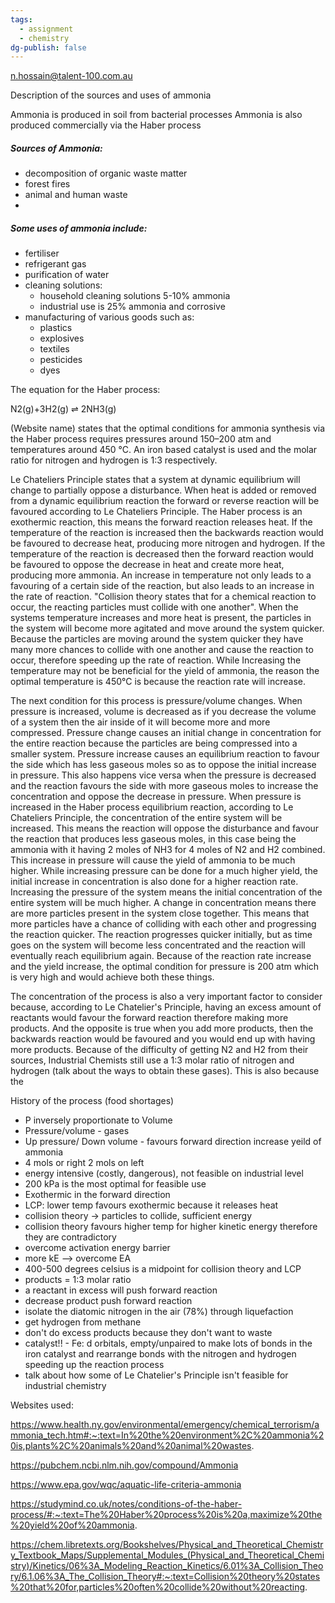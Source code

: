 ```yaml
---
tags:
  - assignment
  - chemistry
dg-publish: false
---
```

n.hossain@talent-100.com.au

Description of the sources and uses of ammonia

Ammonia is produced in soil from bacterial processes
Ammonia is also produced commercially via the Haber process

##### Sources of Ammonia:

- decomposition of organic waste matter
- forest fires
- animal and human waste
- 
##### Some uses of ammonia include:
- fertiliser
- refrigerant gas
- purification of water
- cleaning solutions:
	- household cleaning solutions 5-10% ammonia
	- industrial use is 25% ammonia and corrosive
- manufacturing of various goods such as:
	- plastics
	- explosives
	- textiles
	- pesticides
	- dyes

The equation for the Haber process:

N2(g)+3H2(g) ⇌ 2NH3(g)

(Website name) states that the optimal conditions for ammonia synthesis via the Haber process requires pressures around 150–200 atm and temperatures around 450 °C. An iron based catalyst is used and the molar ratio for nitrogen and hydrogen is 1:3 respectively. 

Le Chateliers Principle states that a system at dynamic equilibrium will change to partially oppose a disturbance. When heat is added or removed from a dynamic equilibrium reaction the forward or reverse reaction will be favoured according to Le Chateliers Principle. The Haber process is an exothermic reaction, this means the forward reaction releases heat. If the temperature of the reaction is increased then the backwards reaction would be favoured to decrease heat, producing more nitrogen and hydrogen. If the temperature of the reaction is decreased then the forward reaction would be favoured to oppose the decrease in heat and create more heat, producing more ammonia. An increase in temperature not only leads to a favouring of a certain side of the reaction, but also leads to an increase in the rate of reaction. "Collision theory states that for a chemical reaction to occur, the reacting particles must collide with one another". When the systems temperature increases and more heat is present, the particles in the system will become more agitated and move around the system quicker. Because the particles are moving around the system quicker they have many more chances to collide with one another and cause the reaction to occur, therefore speeding up the rate of reaction. While Increasing the temperature may not be beneficial for the yield of ammonia, the reason the optimal temperature is 450°C is because the reaction rate will increase.

The next condition for this process is pressure/volume changes. When pressure is increased, volume is decreased as if you decrease the volume of a system then the air inside of it will become more and more compressed. Pressure change causes an initial change in concentration for the entire reaction because the particles are being compressed into a smaller system. Pressure increase causes an equilibrium reaction to favour the side which has less gaseous moles so as to oppose the initial increase in pressure. This also happens vice versa when the pressure is decreased and the reaction favours the side with more gaseous moles to increase the concentration and oppose the decrease in pressure. When pressure is increased in the Haber process equilibrium reaction, according to Le Chateliers Principle, the concentration of the entire system will be increased. This means the reaction will oppose the disturbance and favour the reaction that produces less gaseous moles, in this case being the ammonia with it having 2 moles of NH3 for 4 moles of N2 and H2 combined. This increase in pressure will cause the yield of ammonia to be much higher. While increasing pressure can be done for a much higher yield, the initial increase in concentration is also done for a higher reaction rate. Increasing the pressure of the system means the initial concentration of the entire system will be much higher. A change in concentration means there are more particles present in the system close together. This means that more particles have a chance of colliding with each other and progressing the reaction quicker. The reaction progresses quicker initially, but as time goes on the system will become less concentrated and the reaction will eventually reach equilibrium again. Because of the reaction rate increase and the yield increase, the optimal condition for pressure is 200 atm which is very high and would achieve both these things. 

The concentration of the process is also a very important factor to consider because, according to Le Chatelier's Principle, having an excess amount of reactants would favour the forward reaction therefore making more products. And the opposite is true when you add more products, then the backwards reaction would be favoured and you would end up with having more products. Because of the difficulty of getting N2 and H2 from their sources, Industrial Chemists still use a 1:3 molar ratio of nitrogen and hydrogen (talk about the ways to obtain these gases). This is also because the 

History of the process (food shortages)

- P inversely proportionate to Volume
- Pressure/volume - gases
- Up pressure/ Down volume - favours forward direction increase yeild of ammonia
- 4 mols or right 2 mols on left
- energy intensive (costly, dangerous), not feasible on industrial level
- 200 kPa is the most optimal for feasible use
- Exothermic in the forward direction
- LCP: lower temp favours exothermic because it releases heat
- collision theory -> particles to collide, sufficient energy
- collision theory favours higher temp for higher kinetic energy therefore they are contradictory
- overcome activation energy barrier
- more kE --> overcome EA
- 400-500 degrees celsius is a midpoint for collision theory and LCP
- products = 1:3 molar ratio
- a reactant in excess will push forward reaction
- decrease product push forward reaction 
- isolate the diatomic nitrogen in the air (78%) through liquefaction
- get hydrogen from methane 
- don't do excess products because they don't want to waste 
- catalyst!! - Fe: d orbitals, empty/unpaired to make lots of bonds in the iron catalyst and rearrange bonds with the nitrogen and hydrogen speeding up the reaction process
- talk about how some of Le Chatelier's Principle isn't feasible for industrial chemistry

Websites used:

https://www.health.ny.gov/environmental/emergency/chemical_terrorism/ammonia_tech.htm#:~:text=In%20the%20environment%2C%20ammonia%20is,plants%2C%20animals%20and%20animal%20wastes.

https://pubchem.ncbi.nlm.nih.gov/compound/Ammonia

https://www.epa.gov/wqc/aquatic-life-criteria-ammonia

https://studymind.co.uk/notes/conditions-of-the-haber-process/#:~:text=The%20Haber%20process%20is%20a,maximize%20the%20yield%20of%20ammonia.

https://chem.libretexts.org/Bookshelves/Physical_and_Theoretical_Chemistry_Textbook_Maps/Supplemental_Modules_(Physical_and_Theoretical_Chemistry)/Kinetics/06%3A_Modeling_Reaction_Kinetics/6.01%3A_Collision_Theory/6.1.06%3A_The_Collision_Theory#:~:text=Collision%20theory%20states%20that%20for,particles%20often%20collide%20without%20reacting.